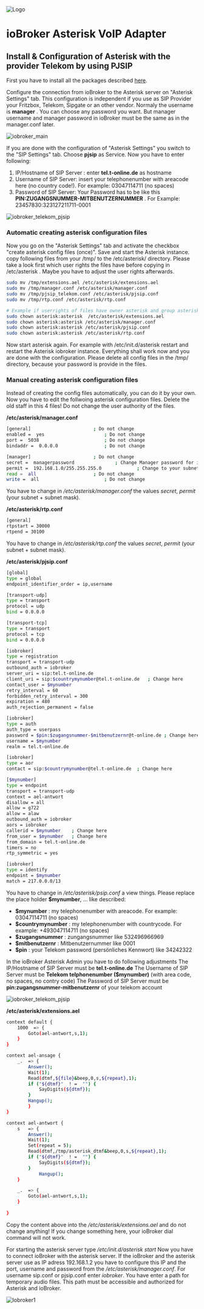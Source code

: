 ![Logo](../admin/asterisk.png)

# ioBroker Asterisk VoIP Adapter

## Install & Configuration of Asterisk with the provider Telekom by using PJSIP 

First you have to install all the packages described [here](../README.md).

Configure the connection from ioBroker to the Asterisk server on "Asterisk Settings" tab. 
This configuration is independent if you use as SIP Provider your Fritzbox, Telekom, Sipgate or an other vendor. Normaly the username is **manager** . You can choose any password you want. But manager username and manager password in ioBroker must be the same as in the manager.conf later.

![iobroker_main](iobroker_main.png)

If you are done with the configuration of "Asterisk Settings" you switch to the "SIP Settings" tab. Choose **pjsip** as Service. Now you have to enter following:

1. IP/Hostname of SIP Server : enter **tel.t-online.de** as hostname 
2. Username of SIP Server: insert your telephonenumber with areacode here (no country code!). For example: 03047114711 (no spaces)
3. Password of SIP Server: Your Password has to be like this  **PIN:ZUGANGSNUMMER-MITBENUTZERNUMMER** . For Example: 23457830:323127211711-0001

![iobroker_telekom_pjsip](iobroker_telekom_pjsip.png)

### Automatic creating asterisk configuration files

Now you go on the "Asterisk Settings" tab and activate the checkbox "create asterisk config files (once)". Save and start the Asterisk instance. 
copy following files from your /tmp/ to the /etc/asterisk/ directory. Please take a look first which user rights the files have before copying in  /etc/asterisk . Maybe you have to adjust the user rights afterwards.

```sh
sudo mv /tmp/extensions.ael /etc/asterisk/extensions.ael
sudo mv /tmp/manager.conf /etc/asterisk/manager.conf
sudo mv /tmp/pjsip_telekom.conf /etc/asterisk/pjsip.conf
sudo mv /tmp/rtp.conf /etc/asterisk/rtp.conf

# Example if userrights of files have owner asterisk and group asterisk
sudo chown asterisk:asterisk  /etc/asterisk/extensions.ael
sudo chown asterisk:asterisk /etc/asterisk/manager.conf
sudo chown asterisk:asterisk /etc/asterisk/pjsip.conf
sudo chown asterisk:asterisk /etc/asterisk/rtp.conf
```

Now start asterisk again. For example with /etc/init.d/asterisk restart and restart the Asterisk iobroker instance. 
Everything shall work now and you are done with the configuration.
Please delete all config files in the /tmp/ directory, because your password is provide in the files.

### Manual creating asterisk configuration files

Instead of creating the config files automatically, you can do it by your own. 
Now you have to edit the follwoing asterisk configuration files. Delete the old staff in this 4 files! Do not change the user authority of the files. 
 
**/etc/asterisk/manager.conf**
```sh
[general]						; Do not change
enabled =  yes						; Do not change
port =  5038						; Do not change
bindaddr =  0.0.0.0					; Do not change

[manager]						; Do not change
secret =  managerpassword				; Change Manager password for ioBroker asterisk adapter
permit =  192.168.1.0/255.255.255.0  			; Change to your subnet and netmask
read =  all						; Do not change
write =  all						; Do not change
```
You have to change in */etc/asterisk/manager.conf* the values *secret*, *permit* (your subnet + subnet mask). 

**/etc/asterisk/rtp.conf**
```sh
[general]
rtpstart = 30000
rtpend = 30100
```
You have to change in */etc/asterisk/rtp.conf* the values *secret*, *permit* (your subnet + subnet mask). 

**/etc/asterisk/pjsip.conf** 
```sh
[global]
type = global
endpoint_identifier_order = ip,username

[transport-udp]
type = transport
protocol = udp
bind = 0.0.0.0

[transport-tcp]
type = transport
protocol = tcp
bind = 0.0.0.0

[iobroker]
type = registration
transport = transport-udp
outbound_auth = iobroker
server_uri = sip:tel.t-online.de
client_uri = sip:$countrymynumber@tel.t-online.de	; Change here
contact_user = $mynumber
retry_interval = 60
forbidden_retry_interval = 300
expiration = 480
auth_rejection_permanent = false

[iobroker]
type = auth
auth_type = userpass
password = $pin:$zugangsnummer-$mitbenutzernr@t-online.de ; Change here
username = $mynumber
realm = tel.t-online.de

[iobroker]
type = aor
contact = sip:$countrymynumber@tel.t-online.de	; Change here

[$mynumber]
type = endpoint
transport = transport-udp
context = ael-antwort
disallow = all
allow = g722
allow = alaw
outbound_auth = iobroker
aors = iobroker
callerid = $mynumber	; Change here
from_user = $mynumber	; Change here
from_domain = tel.t-online.de
timers = no
rtp_symmetric = yes

[iobroker]
type = identify
endpoint = $mynumber
match = 217.0.0.0/13

```
You have to change in */etc/asterisk/psip.conf* a view things. Please replace the place holder **$mynumber**, ... like described:

- **$mynumber**			    : my telephonenumber with areacode. For example: 03047114711 (no spaces)
- **$countrymynumber**	    : my telephonenumber with countrycode. For example: +493047114711 (no spaces)
- **$zugangsnummer**		: zungangsnummer like 532496966969
- **$mitbenutzernr**		: Mitbenutzernummer like 0001
- **$pin**					: your Telekom password (persönliches Kennwort) like 34242322

In the ioBroker Asterisk Admin you have to do following adjustments
The IP/Hostname of SIP Server must be **tel.t-online.de**
The Username of SIP Server must be **Telekom telphonenumber ($mynumber)** (with area code, no spaces, no contry code)
The Password of SIP Server must be **pin:zugangsnummer-mitbenutzernr** of your telekom account

![iobroker_telekom_pjsip](iobroker_telekom_pjsip.png)

**/etc/asterisk/extensions.ael**
```sh
context default {
  	1000  => {
        Goto(ael-antwort,s,1);
  	}
}

context ael-ansage {
	_. 	=> {
        Answer();
        Wait(1);
		Read(dtmf,${file}&beep,0,s,${repeat},1);
		if ("${dtmf}"  ! =  "") {
			SayDigits(${dtmf});
		}
		Hangup();
        }
}

context ael-antwort {
	s   => {
		Answer();
		Wait(1);
		Set(repeat = 5);
		Read(dtmf,/tmp/asterisk_dtmf&beep,0,s,${repeat},1);
		if ("${dtmf}"  ! =  "") {
			SayDigits(${dtmf});
		}
    		Hangup();
	}

	_.  => {
        Goto(ael-antwort,s,1);
  	}
	  
}
```
Copy the content above into the */etc/asterisk/extensions.ael* and do not change anything! If you change something here, your ioBroker dial command will not work.

For starting the asterisk server type */etc/init.d/asterisk start*
Now you have to connect ioBroker with the asterisk server. If the ioBroker and the asterisk server use as IP adress 192.168.1.2 you have to configure this IP and the port, username and password from the */etc/asterisk/manager.conf*. For username sip.conf or pjsip.conf enter *iobroker*. You have enter a path for temporary audio files. This path must be accessible and authorized for Asterisk and ioBroker. 

![Iobroker1](iobroker_fritzbox_pjsip.png)

